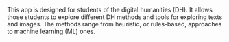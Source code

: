 This app is designed for students of the digital humanities (DH). It allows those students to explore different DH methods and tools for exploring texts and images. The methods range from heuristic, or rules-based, approaches to machine learning (ML) ones.
